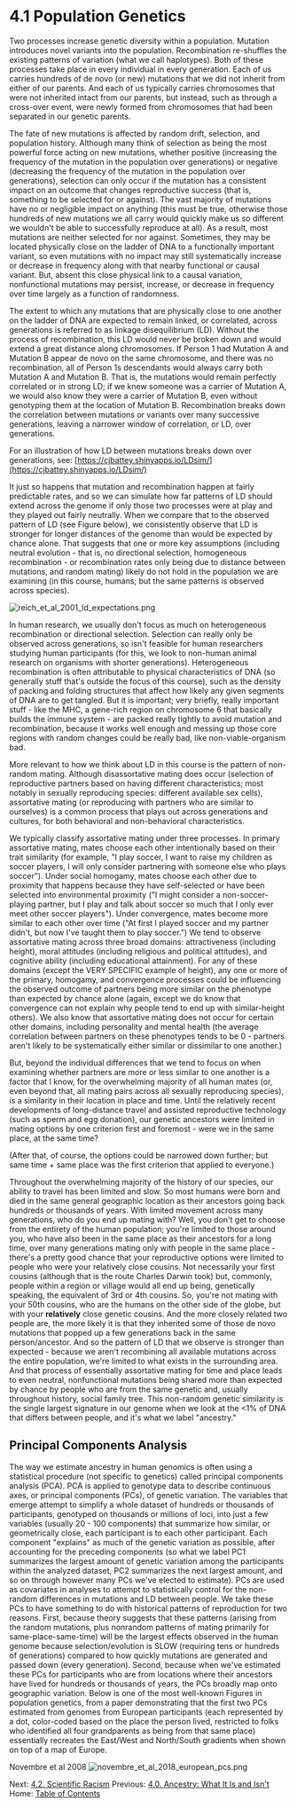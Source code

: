 # 4.1 Population Genetics

Two processes increase genetic diversity within a population. Mutation introduces novel variants into the population. Recombination re-shuffles the existing patterns of variation (what we call haplotypes). Both of these processes take place in every individual in every generation. Each of us carries hundreds of de novo (or new) mutations that we did not inherit from either of our parents. And each of us typically carries chromosomes that were not inherited intact from our parents, but instead, such as through a cross-over event, were newly formed from chromosomes that had been separated in our genetic parents.

The fate of new mutations is affected by random drift, selection, and population history. Although many think of selection as being the most powerful force acting on new mutations, whether positive (increasing the frequency of the mutation in the population over generations) or negative (decreasing the frequency of the mutation in the population over generations), selection can only occur if the mutation has a consistent impact on an outcome that changes reproductive success (that is, something to be selected for or against). The vast majority of mutations have no or negligible impact on anything (this must be true, otherwise those hundreds of new mutations we all carry would quickly make us so different we wouldn't be able to successfully reproduce at all). As a result, most mutations are neither selected for nor against. Sometimes, they may be located physically close on the ladder of DNA to a functionally important variant, so even mutations with no impact may still systematically increase or decrease in frequency along with that nearby functional or causal variant. But, absent this close physical link to a causal variation, nonfunctional mutations may persist, increase, or decrease in frequency over time largely as a function of randomness.

The extent to which any mutations that are physically close to one another on the ladder of DNA are expected to remain linked, or correlated, across generations is referred to as linkage disequilibrium (LD). Without the process of recombination, this LD would never be broken down and would extend a great distance along chromosomes. If Person 1 had Mutation A and Mutation B appear de novo on the same chromosome, and there was no recombination, all of Person 1s descendants would always carry both Mutation A and Mutation B. That is, the mutations would remain perfectly correlated or in strong LD; if we knew someone was a carrier of Mutation A, we would also know they were a carrier of Mutation B, even without genotyping them at the location of Mutation B. Recombination breaks down the correlation between mutations or variants over many successive generations, leaving a narrower window of correlation, or LD, over generations.

For an illustration of how LD between mutations breaks down over generations, see: [https://cjbattey.shinyapps.io/LDsim/](https://cjbattey.shinyapps.io/LDsim/)

It just so happens that mutation and recombination happen at fairly predictable rates, and so we can simulate how far patterns of LD should extend across the genome if only those two processes were at play and they played out fairly neutrally. When we compare that to the observed pattern of LD (see Figure below), we consistently observe that LD is stronger for longer distances of the genome than would be expected by chance alone. That suggests that one or more key assumptions (including neutral evolution - that is, no directional selection, homogeneous recombination - or recombination rates only being due to distance between mutations, and random mating) likely do not hold in the population we are examining (in this course, humans; but the same patterns is observed across species).

![reich_et_al_2001_ld_expectations.png](../img/reich_et_al_2001_ld_expectations.png)

In human research, we usually don't focus as much on heterogeneous recombination or directional selection. Selection can really only be observed across generations, so isn't feasible for human researchers studying human participants (for this, we look to non-human animal research on organisms with shorter generations). Heterogeneous recombination is often attributable to physical characteristics of DNA (so generally stuff that's outside the focus of this course), such as the density of packing and folding structures that affect how likely any given segments of DNA are to get tangled. But it is important; very briefly, really important stuff - like the MHC, a gene-rich region on chromosome 6 that basically builds the immune system - are packed really tightly to avoid mutation and recombination, because it works well enough and messing up those core regions with random changes could be really bad, like non-viable-organism bad.

More relevant to how we think about LD in this course is the pattern of non-random mating. Although disassortative mating does occur (selection of reproductive partners based on having different characteristics; most notably in sexually reproducing species: different available sex cells), assortative mating (or reproducing with partners who are similar to ourselves) is a common process that plays out across generations and cultures, for both behavioral and non-behavioral characteristics.

We typically classify assortative mating under three processes. In primary assortative mating, mates choose each other intentionally based on their trait similarity (for example, "I play soccer, I want to raise my children as soccer players, I will only consider partnering with someone else who plays soccer"). Under social homogamy, mates choose each other due to proximity that happens because they have self-selected or have been selected into environmental proximity ("I might consider a non-soccer-playing partner, but I play and talk about soccer so much that I only ever meet other soccer players"). Under convergence, mates become more similar to each other over time ("At first I played soccer and my partner didn't, but now I've taught them to play soccer.") We tend to observe assortative mating across three broad domains: attractiveness (including height), moral attitudes (including religious and political attitudes), and cognitive ability (including educational attainment). For any of these domains (except the VERY SPECIFIC example of height), any one or more of the primary, homogamy, and convergence processes could be influencing the observed outcome of partners being more similar on the phenotype than expected by chance alone (again, except we do know that convergence can not explain why people tend to end up with similar-height others). We also know that assortative mating does not occur for certain other domains, including personality and mental health (the average correlation between partners on these phenotypes tends to be 0 - partners aren't likely to be systematically either similar or dissimilar to one another.)

But, beyond the individual differences that we tend to focus on when examining whether partners are more or less similar to one another is a factor that I know, for the overwhelming majority of all human mates (or, even beyond that, all mating pairs across all sexually reproducing species), is a similarity in their location in place and time. Until the relatively recent developments of long-distance travel and assisted reproductive technology (such as sperm and egg donation), our genetic ancestors were limited in mating options by one criterion first and foremost - were we in the same place, at the same time?

(After that, of course, the options could be narrowed down further; but same time + same place was the first criterion that applied to everyone.)

Throughout the overwhelming majority of the history of our species, our ability to travel has been limited and slow. So most humans were born and died in the same general geographic location as their ancestors going back hundreds or thousands of years. With limited movement across many generations, who do you end up mating with? Well, you don't get to choose from the entirety of the human population; you're limited to those around you, who have also been in the same place as their ancestors for a long time, over many generations mating only with people in the same place - there's a pretty good chance that your reproductive options were limited to people who were your relatively close cousins. Not necessarily your first cousins (although that is the route Charles Darwin took) but, commonly, people within a region or village would all end up being, genetically speaking, the equivalent of 3rd or 4th cousins. So, you're not mating with your 50th cousins, who are the humans on the other side of the globe, but with your **relatively** close genetic cousins. And the more closely related two people are, the more likely it is that they inherited some of those de novo mutations that popped up a few generations back in the same person/ancestor. And so the pattern of LD that we observe is stronger than expected - because we aren't recombining all available mutations across the entire population, we're limited to what exists in the surrounding area. And that process of essentially assortative mating for time and place leads to even neutral, nonfunctional mutations being shared more than expected by chance by people who are from the same genetic and, usually throughout history, social family tree. This non-random genetic similarity is the single largest signature in our genome when we look at the <1% of DNA that differs between people, and it's what we label "ancestry."

## Principal Components Analysis

The way we estimate ancestry in human genomics is often using a statistical procedure (not specific to genetics) called principal components analysis (PCA). PCA is applied to genotype data to describe continuous axes, or principal components (PCs), of genetic variation. The variables that emerge attempt to simplify a whole dataset of hundreds or thousands of participants, genotyped on thousands or millions of loci, into just a few variables (usually 20 - 100 components) that summarize how similar, or geometrically close, each participant is to each other participant. Each component "explains" as much of the genetic variation as possible, after accounting for the preceding components (so what we label PC1 summarizes the largest amount of genetic variation among the participants within the analyzed dataset, PC2 summarizes the next largest amount, and so on through however many PCs we've elected to estimate). PCs are used as covariates in analyses to attempt to statistically control for the non-random differences in mutations and LD between people. We take these PCs to have something to do with historical patterns of reproduction for two reasons. First, because theory suggests that these patterns (arising from the random mutations, plus nonrandom patterns of mating primarily for same-place-same-time) will be the largest effects observed in the human genome because selection/evolution is SLOW (requiring tens or hundreds of generations) compared to how quickly mutations are generated and passed down (every generation). Second, because when we've estimated these PCs for participants who are from locations where their ancestors have lived for hundreds or thousands of years, the PCs broadly map onto geographic variation. Below is one of the most well-known Figures in population genetics, from a paper demonstrating that the first two PCs estimated from genomes from European participants (each represented by a dot, color-coded based on the place the person lived, restricted to folks who identified all four grandparents as being from that same place) essentially recreates the East/West and North/South gradients when shown on top of a map of Europe.

Novembre et al 2008
![novembre_et_al_2018_european_pcs.png](../img/novembre_et_al_2018_european_pcs.png)

Next: [4.2. Scientific Racism](4.2_scientific_racism.md)
Previous: [4.0. Ancestry: What It Is and Isn't](4.0_ancestry_what_it_is_and_isnt.md)
Home: [Table of Contents](../table_of_contents.md)